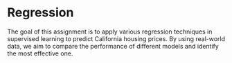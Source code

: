 # Regression
The goal of this assignment is to apply various regression techniques in supervised learning to predict California housing prices. By using real-world data, we aim to compare the performance of different models and identify the most effective one.
